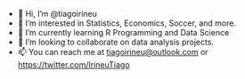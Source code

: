 - 👋 Hi, I’m @tiagoirineu
- 👀 I’m interested in Statistics, Economics, Soccer, and more.
- 🌱 I’m currently learning R Programming and Data Science
- 💞️ I’m looking to collaborate on data analysis projects.
- 📫 You can reach me at tiagoirineu@outlook.com or https://twitter.com/IrineuTiago

<!---
tiagoirineu/tiagoirineu is a ✨ special ✨ repository because its `README.md` (this file) appears on your GitHub profile.
You can click the Preview link to take a look at your changes.
--->
